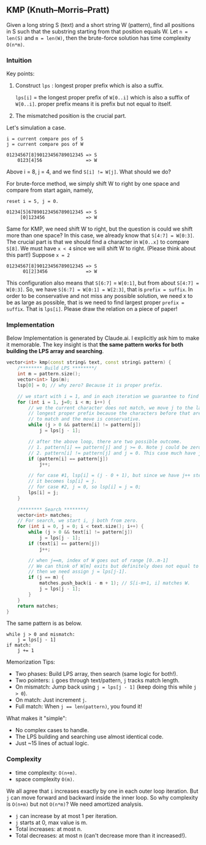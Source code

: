 ## KMP (Knuth–Morris–Pratt)

Given a long string S (text) and a short string W (pattern), find all positions
in S such that the substring starting from that position equals W. Let
`n = len(S)` and `m = len(W)`, then the brute-force solution has time
complexity `O(n*m)`.

### Intuition

Key points:

1. Construct `lps` : longest proper prefix which is also a suffix.

   `lps[i]` = the longest proper prefix of `W[0..i]` which is also a suffix of
   `W[0..i]`. proper prefix means it is prefix but not equal to itself.

2. The mismatched position is the crucial part.

Let's simulation a case.

```
i = current compare pos of S
j = current compare pos of W

01234567[8]90123456789012345 => S
    0123[4]56                => W
```

Above i = 8, j = 4, and we find `S[i] != W[j]`. What should we do?

For brute-force method, we simply shift W to right by one space and compare
from start again, namely,

```
reset i = 5, j = 0.

01234[5]67890123456789012345 => S
     [0]123456               => W
```

Same for KMP, we need shift W to right, but the question is could we shift more
than one space? In this case, we already know that `S[4:7] = W[0:3]`. The
crucial part is that we should find a character in `W[0..x]` to compare `S[8]`.
We must have `x < 4` since we will shift W to right. (Please think about this
part!) Suppose `x = 2`

```
01234567[8]90123456789012345 => S
      01[2]3456              => W
```

This configuration also means that `S[6:7]` = `W[0:1]`, but from about
`S[4:7] = W[0:3]`. So, we have `S[6:7] = W[0:1] = W[2:3]`, that is
`prefix = suffix`. In order to be conservative and not miss any possible
solution, we need x to be as large as possible, that is we need to find largest
proper `prefix = suffix`. That is `lps[i]`. Please draw the relation on a piece
of paper!

### Implementation

Below Implementation is generated by Claude.ai. I explicitly ask him to make it
memorable. The key insight is that **the same pattern works for both building
the LPS array and searching**.

```cpp
vector<int> kmp(const string& text, const string& pattern) {
    /******** Build LPS ********/
    int m = pattern.size();
    vector<int> lps(m);
    lsp[0] = 0; // why zero? Because it is proper prefix.

    // we start with i = 1, and in each iteration we guarantee to find lps[i].
    for (int i = 1, j=0; i < m; i++) {
        // we the current character does not match, we move j to the last
        // longest proper prefix because the characters before that are guaranteed
        // to match and the move is conservative.
        while (j > 0 && pattern[i] != pattern[j])
            j = lps[j - 1];

        // after the above loop, there are two possible outcome.
        // 1. pattern[i] == pattern[j] and j >= 0. Note j could be zero in this case.
        // 2. pattern[i] != pattern[j] and j = 0. This case much have j = 0.
        if (pattern[i] == pattern[j])
            j++;

        // for case #1, lsp[i] = (j - 0 + 1), but since we have j++ step above,
        // it becomes lsp[i] = j.
        // for case #2, j = 0, so lsp[i] = j = 0;
        lps[i] = j;
    }

    /******** Search ********/
    vector<int> matches;
    // For search, we start i, j both from zero.
    for (int i = 0, j = 0; i < text.size(); i++) {
        while (j > 0 && text[i] != pattern[j])
            j = lps[j - 1];
        if (text[i] == pattern[j])
            j++;

        // when j==m, index of W goes out of range [0..m-1]
        // We can think of W[m] exits but definitely does not equal to S[i],
        // then we need assign j = lps[j-1].
        if (j == m) {
            matches.push_back(i - m + 1); // S[i-m+1, i] matches W.
            j = lps[j - 1];
        }
    }
    return matches;
}
```

The same pattern is as below.

```
while j > 0 and mismatch:
    j = lps[j - 1]
if match:
    j += 1
```

Memorization Tips:

- Two phases: Build LPS array, then search (same logic for both!).
- Two pointers: `i` goes through text/pattern, `j` tracks match length.
- On mismatch: Jump back using `j = lps[j - 1]` (keep doing this while
  `j > 0`).
- On match: Just increment `j`.
- Full match: When `j == len(pattern)`, you found it!

What makes it "simple":

- No complex cases to handle.
- The LPS building and searching use almost identical code.
- Just ~15 lines of actual logic.

### Complexity

- time complexity: `O(n+m)`.
- space complexity `O(m)`.

We all agree that `i` increases exactly by one in each outer loop iteration.
But `j` can move forward and backward inside the inner loop. So why complexity
is `O(n+m)` but not `O(n*m)`? We need amortized analysis.

- `j` can increase by at most 1 per iteration.
- `j` starts at 0, max value is m.
- Total increases: at most n.
- Total decreases: at most n (can't decrease more than it increased!).
